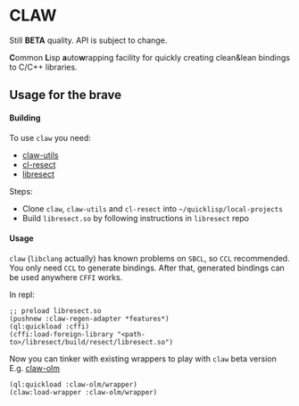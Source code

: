 # CLAW

Still **BETA** quality. API is subject to change.

**C**ommon **L**isp **a**uto**w**rapping facility for quickly creating
clean&lean bindings to C/C++ libraries.

## Usage for the brave

#### Building

To use `claw` you need:
* [claw-utils](https://github.com/borodust/claw-utils/)
* [cl-resect](https://github.com/borodust/cl-resect)
* [libresect](https://github.com/borodust/libresect)

Steps:
* Clone `claw`, `claw-utils` and `cl-resect` into `~/quicklisp/local-projects`
* Build `libresect.so` by following instructions in `libresect` repo

#### Usage
`claw` (`libclang` actually) has known problems on `SBCL`, so `CCL`
recommended. You only need `CCL` to generate bindings. After that, generated
bindings can be used anywhere `CFFI` works.

In repl:
```common-lisp
;; preload libresect.so
(pushnew :claw-regen-adapter *features*)
(ql:quickload :cffi)
(cffi:load-foreign-library "<path-to>/libresect/build/resect/libresect.so")
```

Now you can tinker with existing wrappers to play with `claw` beta version
E.g. [claw-olm](https://github.com/borodust/claw-olm)
```common-lisp
(ql:quickload :claw-olm/wrapper)
(claw:load-wrapper :claw-olm/wrapper)
```
